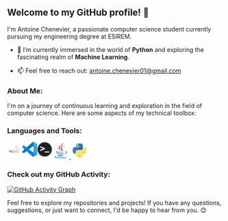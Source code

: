 ## Welcome to my GitHub profile! 👋

I'm Antoine Chenevier, a passionate computer science student currently pursuing my engineering degree at ESIREM.

- 🌱 I’m currently immersed in the world of **Python** and exploring the fascinating realm of **Machine Learning**.

- 📫 Feel free to reach out: [antoine.chenevier01@gmail.com](mailto:antoine.chenevier01@gmail.com)

### About Me:

I'm on a journey of continuous learning and exploration in the field of computer science. Here are some aspects of my technical toolbox:

### Languages and Tools: 

<img align="left" alt="MySQL" width="35px" src="https://raw.githubusercontent.com/github/explore/80688e429a7d4ef2fca1e82350fe8e3517d3494d/topics/mysql/mysql.png" />
<img align="left" alt="Visual Studio Code" width="35px" src="https://raw.githubusercontent.com/github/explore/80688e429a7d4ef2fca1e82350fe8e3517d3494d/topics/visual-studio-code/visual-studio-code.png" />
<img align="left" alt="Terminal" width="35px" src="https://raw.githubusercontent.com/github/explore/80688e429a7d4ef2fca1e82350fe8e3517d3494d/topics/terminal/terminal.png" />

<p align="left">
  <a href="https://www.java.com" target="_blank" rel="noreferrer">
    <img src="https://raw.githubusercontent.com/devicons/devicon/master/icons/java/java-original.svg" alt="java" width="40" height="40"/>
  </a>
  <a href="https://www.python.org" target="_blank" rel="noreferrer">
    <img src="https://raw.githubusercontent.com/devicons/devicon/master/icons/python/python-original.svg" alt="python" width="40" height="40"/>
  </a>
  <!-- Add other languages and tools here -->
</p>

### Check out my GitHub Activity:

[![GitHub Activity Graph](https://github-readme-activity-graph.cyclic.app/graph?username=antoine-chenevier&bg_color=232323&color=a8c6fe&line=74a7fe&point=e392fe&area=true&hide_border=true)](https://github.com/ashutosh00710/github-readme-activity-graph)

Feel free to explore my repositories and projects! If you have any questions, suggestions, or just want to connect, I'd be happy to hear from you. 😊
